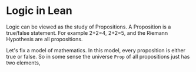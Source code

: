 # Logic in Lean

Logic can be viewed as the study of Propositions. A Proposition is a
true/false statement. For example 2+2=4, 2+2=5, and the Riemann Hypothesis
are all propositions.

Let's fix a model of mathematics. In this model, every proposition is either
true or false. So in some sense the universe `Prop` of all propositions
just has two elements, 